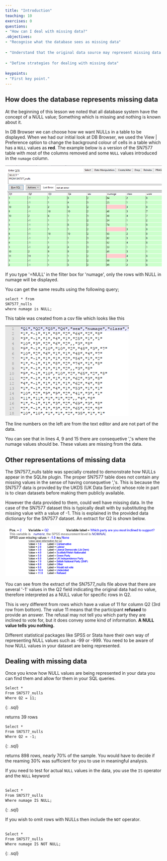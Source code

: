 ```yaml
---
title: "Introduction"
teaching: 10
exercises: 0
questions:
- "How can I deal with missing data?"
.objectives:
- "Recognise what the database sees as missing data"

- "Understand that the original data source may represent missing data differently"

- "Define strategies for dealing with missing data"

keypoints:
- "First key point."
---
```


## How does the database represents missing data

At the beginning of this lesson we noted that all database system have the concept of a NULL value; Something which is missing and nothing is known about it.

In DB Browser we can choose how we want NULLs in a table to be displayed. When we had our initial look at DB Browser, we used the View  | Preference option to change the background colour of cells in a table which has a `NULL` values as  **red**. The example below is a version of the SN7577 table with most of the columns removed and some `NULL` values introduced in the `numage` column.

![SN7577_nulls](../fig/SQL_04_Nulls_01.png)

If you type '=NULL' in the filter box for 'numage', only the rows with NULL in numage will be displayed.

You can get the same results using the following query;

~~~
select * from 
SN7577_nulls
where numage is NULL;
~~~

This table was created from a csv file which looks like this

![SN7577_nulls_csv](../fig/SQL_04_Nulls_02.png)

The line numbers on the left are from the text editor and are not part of the data.

You can see that in lines 4, 9 and 15 there are consequetive ','s  where the numage values should be. These values are missing from the data.

## Other representations of missing data  

The SN7577_nulls table was specially created to demonstrate how NULLs appear in the SQLite plugin. The proper SN7577 table does not contain any missing values in the sense of having consequetive ','s. This is because the SN7577 data is provided by the UKDS (UK Data Service) whose role in part is to clean datasets before making them publicly available. 

However the data provided to them, could well have missing data. In the case of the SN7577 dataset this is typically dealt with by substituting the missing value with a value of -1. This is explained in the provided data dictionary for the SN7577 dataset. An extract for Q2 is shown below.

![SN7577_DD_Q2](../fig/SQL_04_Nulls_03.png)

You can see from the extract of the SN7577_nulls file above that there are several '-1' values in the Q2 field indicating the original data had no value, therefore interpreted as a NULL value for specific rows in Q2. 

This is very different from rows which have a value of 11 for column Q2 (3rd row from bottom). The value 11 means that the participant **refused** to provide an answer. The refusal may not tell you which party they are inclined to vote for, but it does convey some kind of information. **A NULL value tells you nothing.**

Different statistical packages like SPSS or Stata have their own way of representing NULL values such as -99 or -999. You need to be aware of how NULL values in your dataset are being represented.

## Dealing with missing data

Once you know how NULL values are being represented in your data you can find them and allow for them in your SQL queries. 

~~~
Select *
From SN7577_nulls
Where Q2 = 11;

~~~
{: .sql}

returns 39 rows

~~~
Select *
From SN7577_nulls
Where Q2 = -1;
~~~

{: .sql}

returns 898 rows, nearly 70% of the sample. You would have to decide if the reaming 30% was sufficient for you to use in meaningful analysis.

If you need to test for actual `NULL` values in the data, you use the `IS` operator and the `NULL` keyword


~~~

Select *
From SN7577_nulls
Where numage IS NULL;

~~~
{: .sql}

If you wish to omit rows with NULLs then include the `NOT` operator.
~~~

Select *
From SN7577_nulls
Where numage IS NOT NULL;

~~~
{: .sql}
